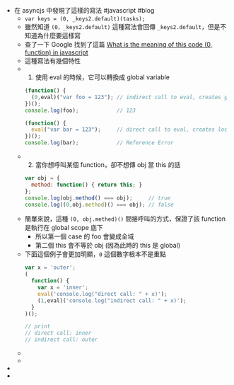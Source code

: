 - 在 asyncjs 中發現了這樣的寫法 #javascript #blog
	- `var keys = (0, _keys2.default)(tasks);`
	- 雖然知道 `(0，_keys2.default)` 這種寫法會回傳 `_keys2.default`，但是不知道為什麼要這樣寫
	- 查了一下 Google 找到了這篇 [What is the meaning of this code (0, function) in javascript](https://stackoverflow.com/questions/40967162/what-is-the-meaning-of-this-code-0-function-in-javascript)
	- 這種寫法有幾個特性
	- 1. 使用 eval 的時候，它可以轉換成 global variable
	  ```javascript
	  (function() {
	    (0,eval)("var foo = 123"); // indirect call to eval, creates global variable
	  })();
	  console.log(foo);            // 123
	  
	  (function() {
	    eval("var bar = 123");     // direct call to eval, creates local variable
	  })();
	  console.log(bar);            // Reference Error
	  ```
	- 2. 當你想呼叫某個 function，卻不想傳 obj 當 this 的話
	  ```javascript
	  var obj = {
	    method: function() { return this; }
	  };
	  console.log(obj.method() === obj);     // true
	  console.log((0,obj.method)() === obj); // false
	  ```
	- 簡單來說，這種 `(0, obj.methed)()` 間接呼叫的方式，保證了該 function 是執行在 global scope 底下
		- 所以第一個 case 的 foo 會變成全域
		- 第二個 this 會不等於 obj (因為此時的 this 是 global)
	- 下面這個例子會更加明顯，`0` 這個數字根本不是重點
	  ```javascript
	  var x = 'outer';
	  (
	    function() {
	      var x = 'inner';
	      eval('console.log("direct call: " + x)'); 
	      (1,eval)('console.log("indirect call: " + x)'); 
	    }
	  )();
	  
	  // print
	  // direct call: inner
	  // indirect call: outer
	  ```
	-
	-
-
-
